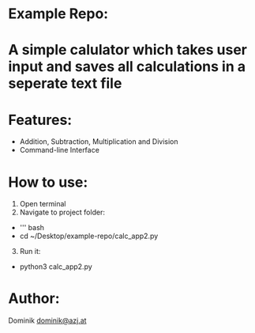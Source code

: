 # Example Repo:

# A simple calulator which takes user input and saves all calculations in a seperate text file 

# Features: 
- Addition, Subtraction, Multiplication and Division
- Command-line Interface 

# How to use: 
1. Open terminal
2. Navigate to project folder:
- ''' bash 
- cd ~/Desktop/example-repo/calc_app2.py
3. Run it:
- python3 calc_app2.py


# Author:

Dominik dominik@azj.at

